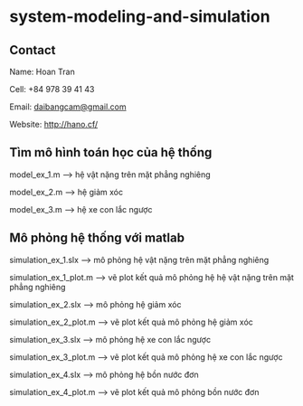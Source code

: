 # system-modeling-and-simulation

## Contact

Name: Hoan Tran

Cell: +84 978 39 41 43

Email: daibangcam@gmail.com

Website: http://hano.cf/

## Tìm mô hình toán học của hệ thống

model_ex_1.m --> hệ vật nặng trên mặt phẳng nghiêng

model_ex_2.m --> hệ giảm xóc

model_ex_3.m --> hệ xe con lắc ngược

## Mô phỏng hệ thống với matlab

simulation_ex_1.slx        --> mô phỏng hệ vật nặng trên mặt phẳng nghiêng

simulation_ex_1_plot.m     --> vẽ plot kết quả mô phỏng hệ hệ vật nặng trên mặt phẳng nghiêng

simulation_ex_2.slx        --> mô phỏng hệ giảm xóc

simulation_ex_2_plot.m     --> vẽ plot kết quả mô phỏng hệ giảm xóc

simulation_ex_3.slx        --> mô phỏng hệ xe con lắc ngược

simulation_ex_3_plot.m     --> vẽ plot kết quả mô phỏng hệ xe con lắc ngược

simulation_ex_4.slx        --> mô phỏng hệ bồn nước đơn

simulation_ex_4_plot.m     --> vẽ plot kết quả mô phỏng bồn nước đơn